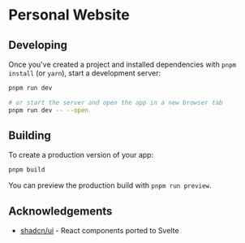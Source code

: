 # Personal Website

## Developing

Once you've created a project and installed dependencies with `pnpm install` (or `yarn`), start a development server:

```bash
pnpm run dev

# or start the server and open the app in a new browser tab
pnpm run dev -- --open
```

## Building

To create a production version of your app:

```bash
pnpm build
```

You can preview the production build with `pnpm run preview`.

## Acknowledgements

- [shadcn/ui](https://ui.shadcn.com) - React components ported to Svelte
